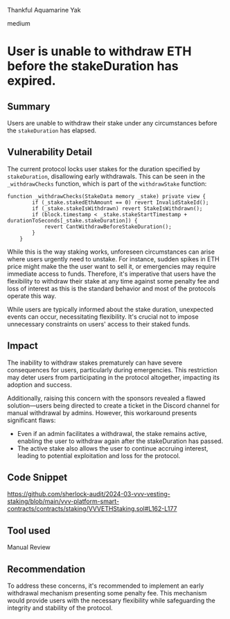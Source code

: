 Thankful Aquamarine Yak

medium

# User is unable to withdraw ETH before the stakeDuration has expired.

## Summary
Users are unable to withdraw their stake under any circumstances before the `stakeDuration` has elapsed.

## Vulnerability Detail
The current protocol locks user stakes for the duration specified by `stakeDuration`, disallowing early withdrawals. 
This can be seen in the `_withdrawChecks` function, which is part of the `withdrawStake` function:

```solidity
function _withdrawChecks(StakeData memory _stake) private view {
        if (_stake.stakedEthAmount == 0) revert InvalidStakeId();
        if (_stake.stakeIsWithdrawn) revert StakeIsWithdrawn();
        if (block.timestamp < _stake.stakeStartTimestamp + durationToSeconds[_stake.stakeDuration]) {
            revert CantWithdrawBeforeStakeDuration();
        }
    }
```

While this is the way staking works, unforeseen circumstances can arise where users urgently need to unstake. For instance, sudden spikes in ETH price might make the the user want to sell it, or emergencies may require immediate access to funds. Therefore, it's imperative that users have the flexibility to withdraw their stake at any time against some penalty fee and loss of interest as this is the standard behavior and most of the protocols operate this way.

While users are typically informed about the stake duration, unexpected events can occur, necessitating flexibility. It's crucial not to impose unnecessary constraints on users' access to their staked funds.

## Impact
The inability to withdraw stakes prematurely can have severe consequences for users, particularly during emergencies. This restriction may deter users from participating in the protocol altogether, impacting its adoption and success.

Additionally, raising this concern with the sponsors revealed a flawed solution—users being directed to create a ticket in the Discord channel for manual withdrawal by admins. However, this workaround presents significant flaws:

- Even if an admin facilitates a withdrawal, the stake remains active, enabling the user to withdraw again after the stakeDuration has passed.
 - The active stake also allows the user to continue accruing interest, leading to potential exploitation and loss for the protocol.

## Code Snippet
https://github.com/sherlock-audit/2024-03-vvv-vesting-staking/blob/main/vvv-platform-smart-contracts/contracts/staking/VVVETHStaking.sol#L162-L177
## Tool used

Manual Review

## Recommendation
To address these concerns, it's recommended to implement an early withdrawal mechanism presenting some penalty fee. This mechanism would provide users with the necessary flexibility while safeguarding the integrity and stability of the protocol.